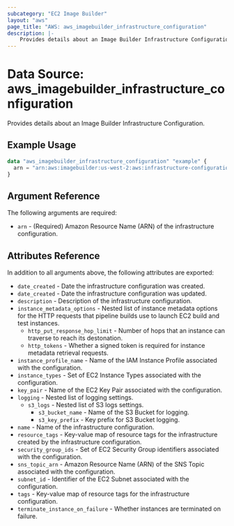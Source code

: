 ```yaml
---
subcategory: "EC2 Image Builder"
layout: "aws"
page_title: "AWS: aws_imagebuilder_infrastructure_configuration"
description: |-
    Provides details about an Image Builder Infrastructure Configuration
---
```


# Data Source: aws_imagebuilder_infrastructure_configuration

Provides details about an Image Builder Infrastructure Configuration.

## Example Usage

```terraform
data "aws_imagebuilder_infrastructure_configuration" "example" {
  arn = "arn:aws:imagebuilder:us-west-2:aws:infrastructure-configuration/example"
}
```

## Argument Reference

The following arguments are required:

* `arn` - (Required) Amazon Resource Name (ARN) of the infrastructure configuration.

## Attributes Reference

In addition to all arguments above, the following attributes are exported:

* `date_created` - Date the infrastructure configuration was created.
* `date_created` - Date the infrastructure configuration was updated.
* `description` - Description of the infrastructure configuration.
* `instance_metadata_options` - Nested list of instance metadata options for the HTTP requests that pipeline builds use to launch EC2 build and test instances.
    * `http_put_response_hop_limit` - Number of hops that an instance can traverse to reach its destonation.
    * `http_tokens` - Whether a signed token is required for instance metadata retrieval requests.
* `instance_profile_name` - Name of the IAM Instance Profile associated with the configuration.
* `instance_types` - Set of EC2 Instance Types associated with the configuration.
* `key_pair` - Name of the EC2 Key Pair associated with the configuration.
* `logging` - Nested list of logging settings.
    * `s3_logs` - Nested list of S3 logs settings.
        * `s3_bucket_name` - Name of the S3 Bucket for logging.
        * `s3_key_prefix` - Key prefix for S3 Bucket logging.
* `name` - Name of the infrastructure configuration.
* `resource_tags` - Key-value map of resource tags for the infrastructure created by the infrastructure configuration.
* `security_group_ids` - Set of EC2 Security Group identifiers associated with the configuration.
* `sns_topic_arn` - Amazon Resource Name (ARN) of the SNS Topic associated with the configuration.
* `subnet_id` - Identifier of the EC2 Subnet associated with the configuration.
* `tags` - Key-value map of resource tags for the infrastructure configuration.
* `terminate_instance_on_failure` - Whether instances are terminated on failure.
